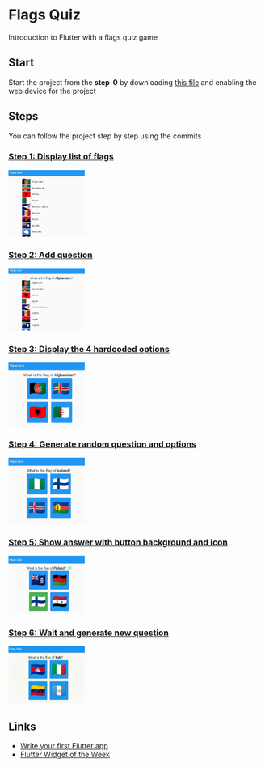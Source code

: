# Flags Quiz

Introduction to Flutter with a flags quiz game

## Start

Start the project from the **step-0** by downloading [this file](step0.zip) and enabling the web device for the project

## Steps

You can follow the project step by step using the commits

### [Step 1: Display list of flags](https://github.com/Draxent/flagsQuiz/commit/229d122b6f17757d62180509df51dba1ae7b225f)
<img src="steps/step1.jpg" alt="Step 1" title="Step 1" width="30%">

### [Step 2: Add question](https://github.com/Draxent/flagsQuiz/commit/66689b6fc82126416399e72823f67a417633add8)
<img src="steps/step2.jpg" alt="Step 2" title="Step 2" width="30%">

### [Step 3: Display the 4 hardcoded options](https://github.com/Draxent/flagsQuiz/commit/fa26af974677623fefdb04da2b7931f398950ed1)
<img src="steps/step3.jpg" alt="Step 3" title="Step 3" width="30%">

### [Step 4: Generate random question and options](https://github.com/Draxent/flagsQuiz/commit/fd6b1dff026a625610efdddcbf4633e473a36cd3)
<img src="steps/step4.jpg" alt="Step 4" title="Step 4" width="30%">

### [Step 5: Show answer with button background and icon](https://github.com/Draxent/flagsQuiz/commit/339e89636333d2c4177cea590dbdb5bb674ae9f7)
<img src="steps/step5.jpg" alt="Step 5" title="Step 5" width="30%">

### [Step 6: Wait and generate new question](https://github.com/Draxent/flagsQuiz/commit/f601b83c46e2fba445e803a64c6096b7fef3f8fa)
<img src="steps/step6.gif" alt="Step 6" title="Step 6" width="30%">

## Links

- [Write your first Flutter app](https://docs.flutter.dev/get-started/codelab)
- [Flutter Widget of the Week](https://www.youtube.com/watch?v=JSqUZFkRLr8&list=PLjxrf2q8roU23XGwz3Km7sQZFTdB996iG&ab_channel=Flutter)
